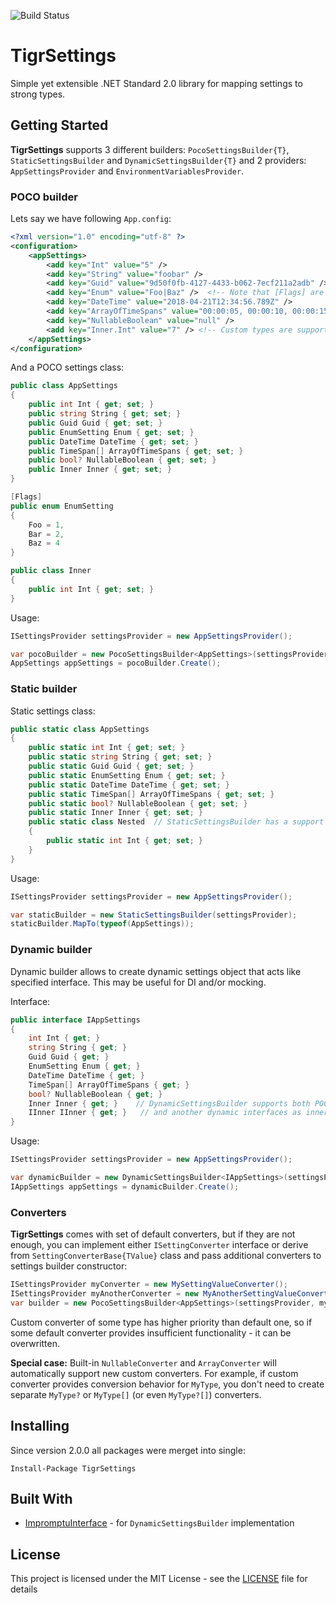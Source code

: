 ![Build Status](https://sergeykonkin.visualstudio.com/_apis/public/build/definitions/17550527-59cc-4f80-9136-8ea6d2181040/13/badge)

# TigrSettings

Simple yet extensible .NET Standard 2.0 library for mapping settings to strong types.

## Getting Started

**TigrSettings** supports 3 different builders: `PocoSettingsBuilder{T}`, `StaticSettingsBuilder` and `DynamicSettingsBuilder{T}`
and 2 providers: `AppSettingsProvider` and `EnvironmentVariablesProvider`.

### POCO builder
Lets say we have following `App.config`:
```xml
<?xml version="1.0" encoding="utf-8" ?>
<configuration>
    <appSettings>
        <add key="Int" value="5" />
        <add key="String" value="foobar" />
        <add key="Guid" value="9d50f0fb-4127-4433-b062-7ecf211a2adb" />
        <add key="Enum" value="Foo|Baz" />  <!-- Note that [Flags] are supported -->
        <add key="DateTime" value="2018-04-21T12:34:56.789Z" />
        <add key="ArrayOfTimeSpans" value="00:00:05, 00:00:10, 00:00:15" />
        <add key="NullableBoolean" value="null" />
        <add key="Inner.Int" value="7" /> <!-- Custom types are supported with prefixes -->
    </appSettings>
</configuration>
```

And a POCO settings class:
```csharp
public class AppSettings
{
    public int Int { get; set; }
    public string String { get; set; }
    public Guid Guid { get; set; }
    public EnumSetting Enum { get; set; }
    public DateTime DateTime { get; set; }
    public TimeSpan[] ArrayOfTimeSpans { get; set; }
    public bool? NullableBoolean { get; set; }
    public Inner Inner { get; set; }
}

[Flags]
public enum EnumSetting
{
    Foo = 1,
    Bar = 2,
    Baz = 4
}

public class Inner
{
    public int Int { get; set; }
}
```

Usage:
```csharp
ISettingsProvider settingsProvider = new AppSettingsProvider(); 

var pocoBuilder = new PocoSettingsBuilder<AppSettings>(settingsProvider);
AppSettings appSettings = pocoBuilder.Create();
```

### Static builder

Static settings class:
```csharp
public static class AppSettings
{
    public static int Int { get; set; }
    public static string String { get; set; }
    public static Guid Guid { get; set; }
    public static EnumSetting Enum { get; set; }
    public static DateTime DateTime { get; set; }
    public static TimeSpan[] ArrayOfTimeSpans { get; set; }
    public static bool? NullableBoolean { get; set; }
    public static Inner Inner { get; set; }
    public static class Nested  // StaticSettingsBuilder has a support for nested static classes (by prefixes, like custom type props)
    {
        public static int Int { get; set; }
    }
}
```

Usage:
```csharp
ISettingsProvider settingsProvider = new AppSettingsProvider(); 

var staticBuilder = new StaticSettingsBuilder(settingsProvider);
staticBuilder.MapTo(typeof(AppSettings));
```
### Dynamic builder

Dynamic builder allows to create dynamic settings object that acts like specified interface. This may be useful for DI and/or mocking.

Interface:
```csharp
public interface IAppSettings
{
    int Int { get; }
    string String { get; }
    Guid Guid { get; }
    EnumSetting Enum { get; }
    DateTime DateTime { get; }
    TimeSpan[] ArrayOfTimeSpans { get; }
    bool? NullableBoolean { get; }
    Inner Inner { get; }    // DynamicSettingsBuilder supports both POCO types
    IInner IInner { get; }   // and another dynamic interfaces as inner types
}
```

Usage:
```csharp
ISettingsProvider settingsProvider = new AppSettingsProvider(); 

var dynamicBuilder = new DynamicSettingsBuilder<IAppSettings>(settingsProvider);
IAppSettings appSettings = dynamicBuilder.Create();
```


### Converters
**TigrSettings** comes with set of default converters,  but if they are not enough, you can implement either `ISettingConverter` interface or derive from `SettingConverterBase{TValue}` class and pass additional converters to settings builder constructor:

```csharp
ISettingsProvider myConverter = new MySettingValueConverter();
ISettingsProvider myAnotherConverter = new MyAnotherSettingValueConverter();
var builder = new PocoSettingsBuilder<AppSettings>(settingsProvider, myConverter, myAnotherConverter);
```
Custom converter of some type has higher priority than default one, so if some default converter provides insufficient functionality - it can be overwritten.

**Special case:** Built-in `NullableConverter` and `ArrayConverter` will automatically support new custom converters. For example, if custom converter provides conversion behavior for `MyType`, you don't need to create separate `MyType?` or `MyType[]` (or even `MyType?[]`) converters.


## Installing

Since version 2.0.0 all packages were merget into single:

```
Install-Package TigrSettings
```


## Built With

* [ImpromptuInterface](https://github.com/ekonbenefits/impromptu-interface) - for `DynamicSettingsBuilder` implementation


## License

This project is licensed under the MIT License - see the [LICENSE](LICENSE) file for details
